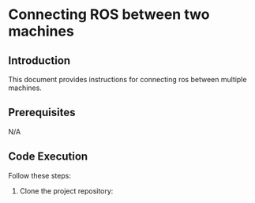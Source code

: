 # Connecting ROS between two machines

## Introduction

This document provides instructions for connecting ros between multiple machines.

## Prerequisites

N/A

## Code Execution

Follow these steps:

1. Clone the project repository:

